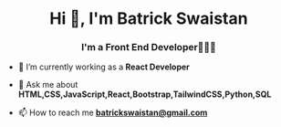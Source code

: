 <h1 align="center">Hi 👋, I'm Batrick Swaistan</h1>
<h3 align="center">I'm a Front End Developer👨🏻‍💻</h3>

- 🌱 I’m currently working as a **React Developer**

- 💬 Ask me about **HTML,CSS,JavaScript,React,Bootstrap,TailwindCSS,Python,SQL**

- 📫 How to reach me **batrickswaistan@gmail.com**

